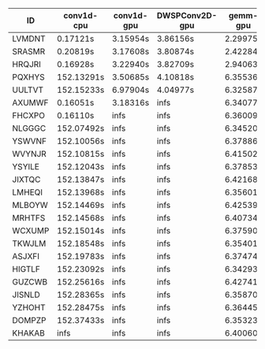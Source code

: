 |ID|conv1d-cpu|conv1d-gpu|DWSPConv2D-gpu|gemm-gpu|avg|
|-|-|-|-|-|-|
|LVMDNT|0.17121s|3.15954s|3.86156s|2.29975s|2.37302s|
|SRASMR|0.20819s|3.17608s|3.80874s|2.42284s|2.40396s|
|HRQJRI|0.16928s|3.22940s|3.82709s|2.94063s|2.54160s|
|PQXHYS|152.13291s|3.50685s|4.10818s|6.35536s|41.52583s|
|UULTVT|152.15233s|6.97904s|4.04977s|6.32587s|42.37675s|
|AXUMWF|0.16051s|3.18316s|infs|6.34077s|infs|
|FHCXPO|0.16110s|infs|infs|6.36009s|infs|
|NLGGGC|152.07492s|infs|infs|6.34520s|infs|
|YSWVNF|152.10056s|infs|infs|6.37886s|infs|
|WVYNJR|152.10815s|infs|infs|6.41502s|infs|
|YSYILE|152.12043s|infs|infs|6.37853s|infs|
|JIXTQC|152.13847s|infs|infs|6.42168s|infs|
|LMHEQI|152.13968s|infs|infs|6.35601s|infs|
|MLBOYW|152.14469s|infs|infs|6.42539s|infs|
|MRHTFS|152.14568s|infs|infs|6.40734s|infs|
|WCXUMP|152.15014s|infs|infs|6.37590s|infs|
|TKWJLM|152.18548s|infs|infs|6.35401s|infs|
|ASJXFI|152.19783s|infs|infs|6.37474s|infs|
|HIGTLF|152.23092s|infs|infs|6.34293s|infs|
|GUZCWB|152.25616s|infs|infs|6.42741s|infs|
|JISNLD|152.28365s|infs|infs|6.35870s|infs|
|YZHOHT|152.28475s|infs|infs|6.36445s|infs|
|DOMPZP|152.37433s|infs|infs|6.35323s|infs|
|KHAKAB|infs|infs|infs|6.40060s|infs|
